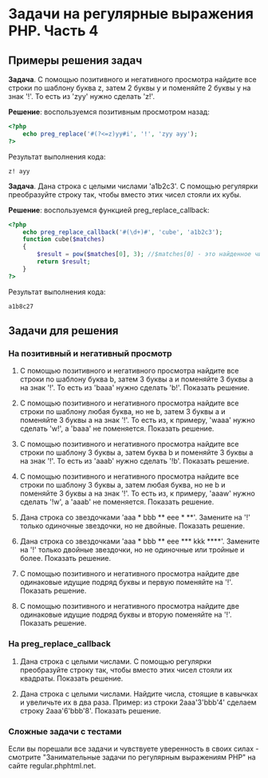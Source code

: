 # Задачи на регулярные выражения PHP. Часть 4

## Примеры решения задач

**Задача**. С помощью позитивного и негативного просмотра найдите все строки по шаблону буква z, затем 2 буквы y и поменяйте 2 буквы y на знак '!'. То есть из 'zyy' нужно сделать 'z!'.

**Решение**: воспользуемся позитивным просмотром назад:

```php
<?php
	echo preg_replace('#(?<=z)yy#i', '!', 'zyy ayy');
?>
```

Результат выполнения кода:

```
z! ayy
```

**Задача**. Дана строка с целыми числами 'a1b2c3'. С помощью регулярки преобразуйте строку так, чтобы вместо этих чисел стояли их кубы.

**Решение**: воспользуемся функцией preg_replace_callback:

```php
<?php
	echo preg_replace_callback('#(\d+)#', 'cube', 'a1b2c3');
	function cube($matches)
	{
		$result = pow($matches[0], 3); //$matches[0] - это найденное число
		return $result;
	}
?>
```
Результат выполнения кода:

```
a1b8c27
```
## Задачи для решения
### На позитивный и негативный просмотр
1.  С помощью позитивного и негативного просмотра найдите все строки по шаблону буква b, затем 3 буквы a и поменяйте 3 буквы a на знак '!'. То есть из 'baaa' нужно сделать 'b!'. Показать решение.

1.  С помощью позитивного и негативного просмотра найдите все строки по шаблону любая буква, но не b, затем 3 буквы a и поменяйте 3 буквы a на знак '!'. То есть из, к примеру, 'waaa' нужно сделать 'w!', а 'baaa' не поменяется. Показать решение.

1.  С помощью позитивного и негативного просмотра найдите все строки по шаблону 3 буквы a, затем буква b и поменяйте 3 буквы a на знак '!'. То есть из 'aaab' нужно сделать '!b'. Показать решение.

1.  С помощью позитивного и негативного просмотра найдите все строки по шаблону 3 буквы a, затем любая буква, но не b и поменяйте 3 буквы a на знак '!'. То есть из, к примеру, 'aaaw' нужно сделать '!w', а 'aaab' не поменяется. Показать решение.

1.  Дана строка со звездочками 'aaa * bbb ** eee * **'. Замените на '!' только одиночные звездочки, но не двойные. Показать решение.

1.  Дана строка со звездочками 'aaa * bbb ** eee *** kkk ****'. Замените на '!' только двойные звездочки, но не одиночные или тройные и более. Показать решение.

1.  С помощью позитивного и негативного просмотра найдите две одинаковые идущие подряд буквы и первую поменяйте на '!'. Показать решение.

1.  С помощью позитивного и негативного просмотра найдите две одинаковые идущие подряд буквы и вторую поменяйте на '!'. Показать решение.

### На preg_replace_callback
1.  Дана строка с целыми числами. С помощью регулярки преобразуйте строку так, чтобы вместо этих чисел стояли их квадраты. Показать решение.

1.  Дана строка с целыми числами. Найдите числа, стоящие в кавычках и увеличьте их в два раза. Пример: из строки 2aaa'3'bbb'4' сделаем строку 2aaa'6'bbb'8'. Показать решение.

### Сложные задачи с тестами
Если вы порешали все задачи и чувствуете уверенность в своих силах - смотрите "Занимательные задачи по регулярным выражениям PHP" на сайте regular.phphtml.net.